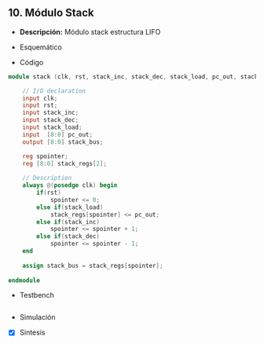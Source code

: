 ## 10. Módulo Stack

- **Descripción:**  Módulo stack estructura LIFO

- Esquemático

- Código
```verilog
module stack (clk, rst, stack_inc, stack_dec, stack_load, pc_out, stack_bus);

	// I/O declaration
	input clk;                 
	input rst;                 
	input stack_inc;          
	input stack_dec;           
	input stack_load;         
	input  [8:0] pc_out;      
	output [8:0] stack_bus;   

	reg spointer;              
	reg [8:0] stack_regs[2];   
  
	// Description
	always @(posedge clk) begin
		if(rst)
			spointer <= 0;                
		else if(stack_load)
			stack_regs[spointer] <= pc_out; 
		else if(stack_inc)
			spointer <= spointer + 1;     
		else if(stack_dec) 
			spointer <= spointer - 1;      
	end
	
	assign stack_bus = stack_regs[spointer];
	
endmodule
```

 - Testbench
```verilog

```

- Simulación

- [x] Sintesis